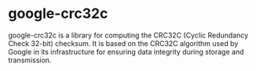 # google-crc32c
google-crc32c is a library for computing the CRC32C (Cyclic Redundancy Check 32-bit) checksum. It is based on the CRC32C algorithm used by Google in its infrastructure for ensuring data integrity during storage and transmission.
